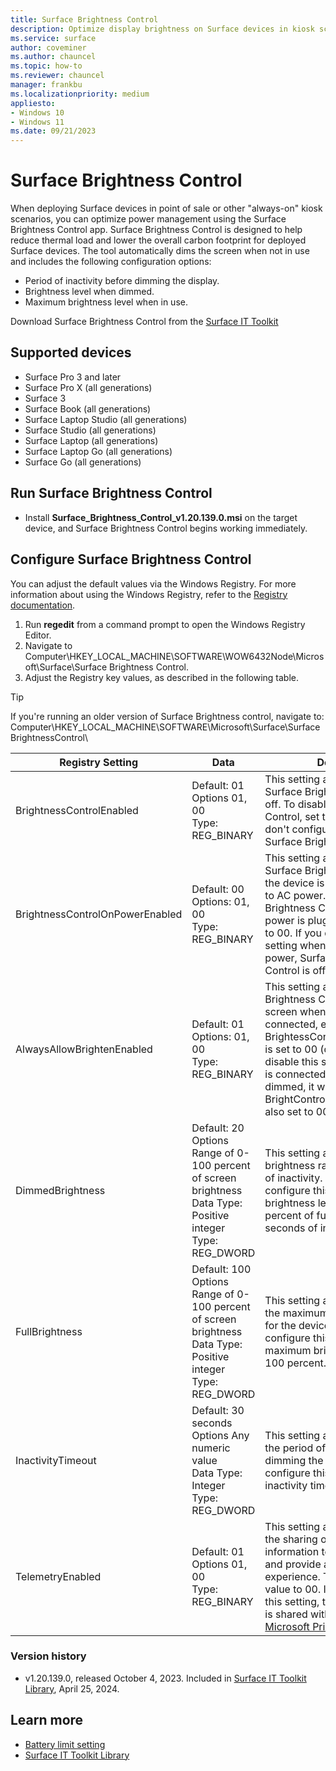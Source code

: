 ```yaml
---
title: Surface Brightness Control
description: Optimize display brightness on Surface devices in kiosk scenarios using the Surface Brightness Control app to manage power & reduce thermal load.
ms.service: surface
author: coveminer
ms.author: chauncel
ms.topic: how-to
ms.reviewer: chauncel
manager: frankbu
ms.localizationpriority: medium
appliesto:
- Windows 10
- Windows 11
ms.date: 09/21/2023
---
```


# Surface Brightness Control

When deploying Surface devices in point of sale or other "always-on"
kiosk scenarios, you can optimize power management using the Surface Brightness Control app. Surface Brightness Control is designed to help reduce thermal load and lower the overall carbon footprint for deployed Surface devices. The tool automatically dims the screen when not in use and includes the following configuration options:

- Period of inactivity before dimming the display.
- Brightness level when dimmed.
- Maximum brightness level when in use.

Download Surface Brightness Control from the [Surface IT Toolkit](surface-it-toolkit-library.md) 

## Supported devices

- Surface Pro 3 and later
- Surface Pro X (all generations)
- Surface 3
- Surface Book (all generations)
- Surface Laptop Studio (all generations)
- Surface Studio (all generations)
- Surface Laptop (all generations)
- Surface Laptop Go (all generations)
- Surface Go (all generations)

## Run Surface Brightness Control

- Install **Surface_Brightness_Control_v1.20.139.0.msi** on the target device, and Surface Brightness Control begins working immediately.

## Configure Surface Brightness Control

You can adjust the default values via the Windows Registry. For more
information about using the Windows Registry, refer to the [Registry
documentation](/windows/desktop/sysinfo/registry).

1. Run **regedit** from a command prompt to open the Windows Registry Editor.
2. Navigate to Computer\HKEY\_LOCAL\_MACHINE\SOFTWARE\WOW6432Node\Microsoft\Surface\Surface Brightness Control.
3. Adjust the Registry key values, as described in the following table.

> [!TIP]
> If you're running an older version of Surface Brightness control, navigate to: Computer\HKEY\_LOCAL\_MACHINE\SOFTWARE\Microsoft\Surface\SurfaceBrightnessControl\

| Registry Setting | Data| Description  
|-----------|------------|---------------
| BrightnessControlEnabled  |  Default: 01  <br> Options 01, 00 <br> Type: REG_BINARY |  This setting allows you to turn Surface Brightness Control on or off. To disable Surface Brightness Control, set the value to 00. If you don't configure this setting, Surface Brightness Control is on. |
| BrightnessControlOnPowerEnabled| Default: 00 <br> Options: 01, 00 <br> Type: REG_BINARY | This setting allows you to turn off Surface Brightness Control when the device is directly connected to AC power. To disable Surface Brightness Control when AC power is plugged in, set the value to 00. If you don't configure this setting when plugged into AC power, Surface Brightness Control is off. |
|AlwaysAllowBrightenEnabled| Default: 01 <br> Options: 01, 00 <br> Type: REG_BINARY | This setting allows Surface Brightness Control to brighten the screen when AC power is connected, even if BrightessControlOnPowerEnabled is set to 00 (disabled).  If you disable this setting and AC power is connected while the screen is dimmed, it will not brighten if BrightControlOnPowerEnabled is also set to 00 (disabled).|
| DimmedBrightness   | Default: 20  <br>Options Range of 0-100 percent of screen brightness <br> Data Type: Positive integer <br> Type: REG_DWORD | This setting allows you to manage brightness range during periods of inactivity. If you don't configure this setting, the brightness level will drop to 20 percent of full brightness after 30 seconds of inactivity. |
FullBrightness   | Default: 100  <br>Options Range of 0-100 percent of screen brightness <br> Data Type: Positive integer <br> Type: REG_DWORD  | This setting allows you to manage the maximum brightness range for the device. If you don't configure this setting, the maximum brightness range is 100 percent.|  
| InactivityTimeout| Default: 30 seconds <br>Options Any numeric value  <br>Data Type: Integer  <br> Type: REG_DWORD | This setting allows you to manage the period of inactivity before dimming the device. If you don't configure this setting, the inactivity timeout is 30 seconds.|
| TelemetryEnabled | Default: 01 <br>Options 01, 00 <br> Type: REG_BINARY  | This setting allows you to manage the sharing of app usage information to improve software and provide a better user experience. To disable, set the value to 00. If you don't configure this setting, telemetry information is shared with Microsoft per the [Microsoft Privacy Statement](https://privacy.microsoft.com/privacystatement). |

### Version history

- v1.20.139.0, released October 4, 2023. Included in [Surface IT Toolkit Library](surface-it-toolkit-library.md), April 25, 2024. 

## Learn more

- [Battery limit setting](battery-limit.md)
- [Surface IT Toolkit Library](surface-it-toolkit-library.md)